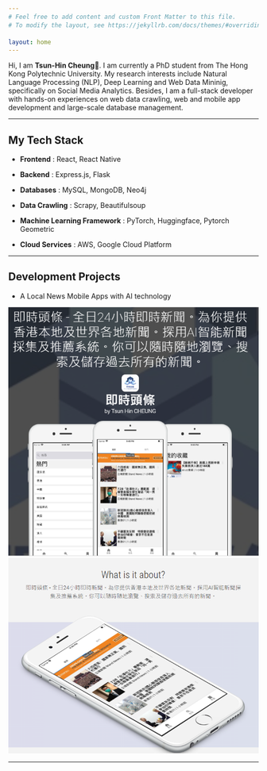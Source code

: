 ```yaml
---
# Feel free to add content and custom Front Matter to this file.
# To modify the layout, see https://jekyllrb.com/docs/themes/#overriding-theme-defaults

layout: home
---
```


Hi, I am **Tsun-Hin Cheung**👋. I am currently a PhD student from The Hong Kong Polytechnic University. My research interests include Natural Language Processing (NLP), Deep Learning and Web Data Mininig, specifically on Social Media Analytics. Besides, I am a full-stack developer with hands-on experiences on web data crawling, web and mobile app development and large-scale database management.

------

## My Tech Stack

- **Frontend** : React, React Native

- **Backend** : Express.js, Flask

- **Databases**  : MySQL, MongoDB, Neo4j

- **Data Crawling** : Scrapy, Beautifulsoup

- **Machine Learning Framework** : PyTorch, Huggingface, Pytorch Geometric

- **Cloud Services** : AWS, Google Cloud Platform

------

## Development Projects

- A Local News Mobile Apps with AI technology

![](assets/a1.png?raw=true)
![](assets/a2.png?raw=true)

------


